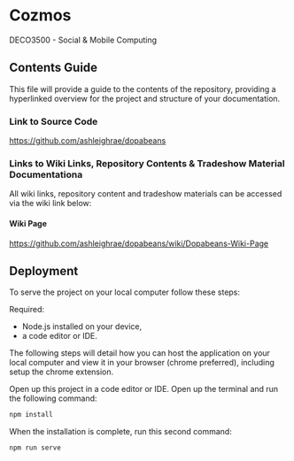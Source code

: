 # Cozmos
DECO3500 - Social &amp; Mobile Computing

## Contents Guide
This file will provide a guide to the contents of the repository, 
providing a hyperlinked overview for the project and structure of your documentation. 

### Link to Source Code
https://github.com/ashleighrae/dopabeans

### Links to Wiki Links, Repository Contents & Tradeshow Material Documentationa 
All wiki links, repository content and tradeshow materials can be accessed via the wiki link below:

#### Wiki Page
https://github.com/ashleighrae/dopabeans/wiki/Dopabeans-Wiki-Page

## Deployment 
To serve the project on your local computer follow these steps:

Required: 
- Node.js installed on your device, 
- a code editor or IDE.

The following steps will detail how you can host the application on your local computer and view it in your browser (chrome preferred), including setup the chrome extension.

Open up this project in a code editor or IDE.
Open up the terminal and run the following command:
```bash
npm install
```
When the installation is complete, run this second command:
```bash
npm run serve
```
